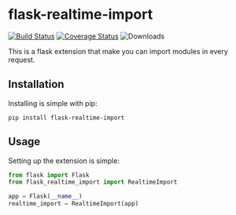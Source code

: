 # flask-realtime-import

[![Build Status](https://travis-ci.org/caimaoy/flask-realtime-import.svg?branch=master)](https://travis-ci.org/caimaoy/flask-realtime-import)
[![Coverage Status](https://coveralls.io/repos/github/caimaoy/flask-realtime-import/badge.svg?branch=master)](https://coveralls.io/github/caimaoy/flask-realtime-import?branch=master)
![Downloads](https://img.shields.io/pypi/dm/flask-realtime-import.svg)

This is a flask extension that make you can import modules in every request.

## Installation

Installing is simple with pip:

```shell
pip install flask-realtime-import
```

## Usage

Setting up the extension is simple:

```python
from flask import Flask
from flask_realtime_import import RealtimeImport

app = Flask(__name__)
realtime_import = RealtimeImport(app)
```
